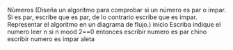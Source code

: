 Nùmeros (Diseña un algoritmo para comprobar si un número es par o impar. Si es par, escribe que es par, de lo contrario escribe que es impar. Representar el algoritmo en un diagrama de flujo.)
inicio
Escriba indique el numero
leer n
  si n mood 2==0 entonces
escribir numero es par
chino
escribir numero es impar
aleta
